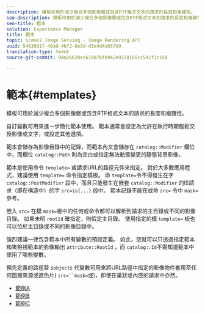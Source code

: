 ```yaml
---
description: 模板可用於減少複合多個影像層或包含RTF格式文本的請求的長度和複雜性。
seo-description: 模板可用於減少複合多個影像層或包含RTF格式文本的請求的長度和複雜性。
seo-title: 範本
solution: Experience Manager
title: 範本
topic: Scene7 Image Serving - Image Rendering API
uuid: 54830d1f-40ad-4bf2-8e3d-d3e4d4ab57b9
translation-type: tm+mt
source-git-commit: 94a26628ec619076f0942e9278165cc591f1c150

---
```



# 範本{#templates}

模板可用於減少複合多個影像層或包含RTF格式文本的請求的長度和複雜性。

自訂變數可用來進一步簡化範本使用。 範本通常會設定為允許在執行時期輕鬆交換影像或文字，或設定其他選項。

範本會儲存為影像目錄中的記錄，而範本內文會儲存在 `catalog::Modifier` 欄位中，而欄位 `catalog::Path` 則為空白或指定無法動態變更的靜態背景影像。

範本是使用命令 `template=` 或請求URL的路徑元件來指定。 對於大多數應用程式，建議使用 `template=` 命令指定模板。 命 `template=`令不得發生在字 `catalog::PostModifier` 段中，而且只能發生在嵌套 `catalog::Modifier` 的IS請求（即在構造中）的字 `src=is{...}` 段中。 範本記錄不能在或命 `src=` 令中 `mask=`參考。

嵌入 `src=` 在模 `mask=`板中的任何或命令都可以解析到請求的主目錄或不同的影像目錄。 如果未明 `rootId` 確指定，則假定主目錄。 使用指定的模 `template=` 板也可以位於主目錄或不同的影像目錄中。

強烈建議一律包含範本中所有變數的預設定義。 如此，您就可以只透過指定範本和來檢視範本的影像輸出 `attribute::RootId` ，而 `catalog::Id`不需知道範本中使用了哪些變數。

預先定義的路徑替 `$object$` 代變數可用來將URL路徑中指定的影像物件套用至任何圖層來源或遮色片( `src=``mask=`或)，即使在巢狀或內嵌的請求中亦然。

* [範例A](r-example-a.md)
* [範例B](r-example-b.md)
* [範例C](r-example-c.md)
